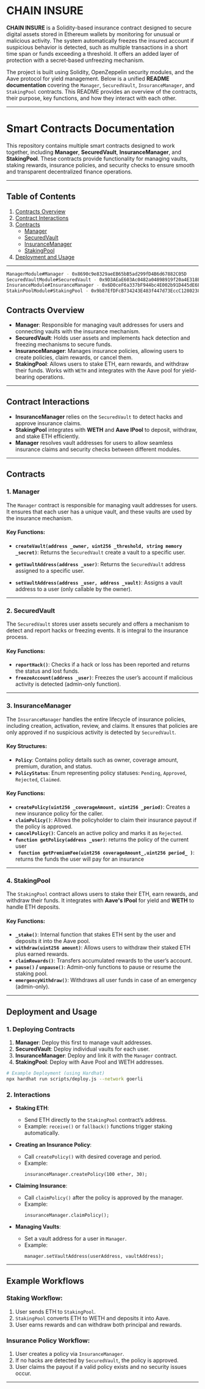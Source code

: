 
# CHAIN INSURE

**CHAIN INSURE** is a Solidity-based insurance contract designed to secure digital assets stored in Ethereum wallets by monitoring for unusual or malicious activity. The system automatically freezes the insured account if suspicious behavior is detected, such as multiple transactions in a short time span or funds exceeding a threshold. It offers an added layer of protection with a secret-based unfreezing mechanism.

The project is built using Solidity, OpenZeppelin security modules, and the Aave protocol for yield management.
Below is a unified **README documentation** covering the `Manager`, `SecuredVault`, `InsuranceManager`, and `StakingPool` contracts. This README provides an overview of the contracts, their purpose, key functions, and how they interact with each other.

---

# **Smart Contracts Documentation**

This repository contains multiple smart contracts designed to work together, including **Manager**, **SecuredVault**, **InsuranceManager**, and **StakingPool**. These contracts provide functionality for managing vaults, staking rewards, insurance policies, and security checks to ensure smooth and transparent decentralized finance operations.

---

## **Table of Contents**
1. [Contracts Overview](#contracts-overview)
2. [Contract Interactions](#contract-interactions)
3. [Contracts](#contracts)
    - [Manager](#1-manager)
    - [SecuredVault](#2-securedvault)
    - [InsuranceManager](#3-insurancemanager)
    - [StakingPool](#4-stakingpool)
4. [Deployment and Usage](#deployment-and-usage)

---

```bash
ManagerModule#Manager - 0x8690c9e8329aeEB65bB5ad299fD4B6d67882C05D
SecuredVaultModule#SecuredVault - 0x9D3AEaE603Ac0482a04898919f20a4E318B99Cf8
InsuranceModule#InsuranceManager - 0x6D0ceF6a337bF944bc4E002b91D445dE6E28aD08
StakinPoolModule#StakingPool - 0x9b87EfDFcB734243E483f447d73EccC128023839
```

## **Contracts Overview**
- **Manager**: Responsible for managing vault addresses for users and connecting vaults with the insurance mechanism.
- **SecuredVault**: Holds user assets and implements hack detection and freezing mechanisms to secure funds.
- **InsuranceManager**: Manages insurance policies, allowing users to create policies, claim rewards, or cancel them.
- **StakingPool**: Allows users to stake ETH, earn rewards, and withdraw their funds. Works with `WETH` and integrates with the Aave pool for yield-bearing operations.

---

## **Contract Interactions**
- **InsuranceManager** relies on the `SecuredVault` to detect hacks and approve insurance claims.
- **StakingPool** integrates with **WETH** and **Aave IPool** to deposit, withdraw, and stake ETH efficiently.
- **Manager** resolves vault addresses for users to allow seamless insurance claims and security checks between different modules.

---

## **Contracts**

### **1. Manager**
The `Manager` contract is responsible for managing vault addresses for users. It ensures that each user has a unique vault, and these vaults are used by the insurance mechanism.

#### **Key Functions:**
- **`createVault(address _owner, uint256 _threshold, string memory _secret)`**: Returns the `SecuredVault` create a vault to a specific user.

- **`getVaultAddress(address _user)`**: Returns the `SecuredVault` address assigned to a specific user.
- **`setVaultAddress(address _user, address _vault)`**: Assigns a vault address to a user (only callable by the owner).

---

### **2. SecuredVault**
The `SecuredVault` stores user assets securely and offers a mechanism to detect and report hacks or freezing events. It is integral to the insurance process.

#### **Key Functions:**
- **`reportHack()`**: Checks if a hack or loss has been reported and returns the status and lost funds.
- **`freezeAccount(address _user)`**: Freezes the user’s account if malicious activity is detected (admin-only function).

---

### **3. InsuranceManager**
The `InsuranceManager` handles the entire lifecycle of insurance policies, including creation, activation, review, and claims. It ensures that policies are only approved if no suspicious activity is detected by `SecuredVault`.

#### **Key Structures:**
- **`Policy`**: Contains policy details such as owner, coverage amount, premium, duration, and status.
- **`PolicyStatus`**: Enum representing policy statuses: `Pending`, `Approved`, `Rejected`, `Claimed`.

#### **Key Functions:**
- **`createPolicy(uint256 _coverageAmount, uint256 _period)`**: Creates a new insurance policy for the caller.
- **`claimPolicy()`**: Allows the policyholder to claim their insurance payout if the policy is approved.
- **`cancelPolicy()`**: Cancels an active policy and marks it as `Rejected`.
- **`function getPolicy(address _user)`**: returns the policy of the current user
-  **` function getPremiumFee(uint256 coverageAmount_,uint256 period_ )`**: returns the funds the user will pay for an insurance 

---

### **4. StakingPool**
The `StakingPool` contract allows users to stake their ETH, earn rewards, and withdraw their funds. It integrates with **Aave's IPool** for yield and **WETH** to handle ETH deposits.

#### **Key Functions:**
- **`_stake()`**: Internal function that stakes ETH sent by the user and deposits it into the Aave pool.
- **`withdraw(uint256 amount)`**: Allows users to withdraw their staked ETH plus earned rewards.
- **`claimRewards()`**: Transfers accumulated rewards to the user’s account.
- **`pause()` / `unpause()`**: Admin-only functions to pause or resume the staking pool.
- **`emergencyWithdraw()`**: Withdraws all user funds in case of an emergency (admin-only).

---

## **Deployment and Usage**

### **1. Deploying Contracts**
1. **Manager**: Deploy this first to manage vault addresses.
2. **SecuredVault**: Deploy individual vaults for each user.
3. **InsuranceManager**: Deploy and link it with the `Manager` contract.
4. **StakingPool**: Deploy with Aave Pool and WETH addresses.

```bash
# Example Deployment (using Hardhat)
npx hardhat run scripts/deploy.js --network goerli
```

### **2. Interactions**
- **Staking ETH**:
    - Send ETH directly to the `StakingPool` contract’s address.
    - Example: `receive()` or `fallback()` functions trigger staking automatically.

- **Creating an Insurance Policy**:
    - Call `createPolicy()` with desired coverage and period.
    - Example: 
      ```solidity
      insuranceManager.createPolicy(100 ether, 30);
      ```

- **Claiming Insurance**:
    - Call `claimPolicy()` after the policy is approved by the manager.
    - Example:
      ```solidity
      insuranceManager.claimPolicy();
      ```

- **Managing Vaults**:
    - Set a vault address for a user in `Manager`.
    - Example:
      ```solidity
      manager.setVaultAddress(userAddress, vaultAddress);
      ```

---

## **Example Workflows**

### **Staking Workflow:**
1. User sends ETH to `StakingPool`.
2. `StakingPool` converts ETH to WETH and deposits it into Aave.
3. User earns rewards and can withdraw both principal and rewards.

### **Insurance Policy Workflow:**
1. User creates a policy via `InsuranceManager`.
2. If no hacks are detected by `SecuredVault`, the policy is approved.
3. User claims the payout if a valid policy exists and no security issues occur.

---
